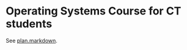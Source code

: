 Operating Systems Course for CT students
========================================

See [plan.markdown](unix-course/blob/master/plan.markdown).
